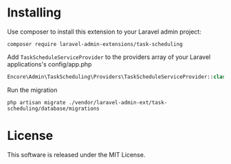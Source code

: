 # Installing
Use composer to install this extension to your Laravel admin project:
```
composer require laravel-admin-extensions/task-scheduling
```

Add `TaskScheduleServiceProvider` to the providers array of your Laravel applications's config/app.php
```php
Encore\Admin\TaskScheduling\Providers\TaskScheduleServiceProvider::class
```

Run the migration
```
php artisan migrate ./vendor/laravel-admin-ext/task-scheduling/database/migrations
```

# License
This software is released under the MIT License.